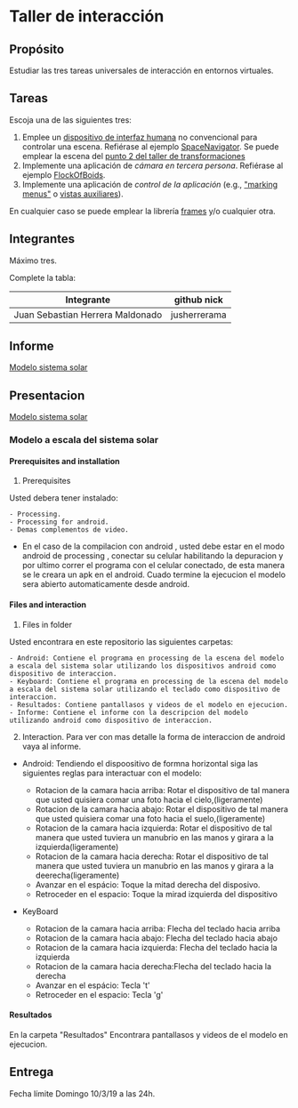 # Taller de interacción

## Propósito

Estudiar las tres tareas universales de interacción en entornos virtuales.

## Tareas

Escoja una de las siguientes tres:

1. Emplee un [dispositivo de interfaz humana](https://en.wikipedia.org/wiki/Human_interface_device) no convencional para controlar una escena. Refiérase al ejemplo [SpaceNavigator](https://github.com/VisualComputing/frames/tree/master/examples/basics/SpaceNavigator). Se puede emplear la escena del [punto 2 del taller de transformaciones](https://github.com/VisualComputing/Transformations_ws)
2. Implemente una aplicación de _cámara en tercera persona_. Refiérase al ejemplo [FlockOfBoids](https://github.com/VisualComputing/frames/tree/master/examples/demos/FlockOfBoids).
3. Implemente una aplicación de _control de la aplicación_ (e.g., ["marking menus"](https://www.youtube.com/watch?v=twR_yxuHw24) o [vistas auxiliares](https://www.youtube.com/watch?v=Kr6-_NT_olo&feature=youtu.be&t=214)).

En cualquier caso se puede emplear la librería [frames](https://github.com/VisualComputing/frames) y/o cualquier otra.

## Integrantes

Máximo tres.

Complete la tabla:

| Integrante | github nick |
|------------|-------------|
|     Juan Sebastian Herrera Maldonado       |       jusherrerama      |


## Informe

[Modelo sistema solar](https://github.com/jusherrerama/VisualComputing/blob/master/interaction_ws/Informe/Modelo%20sistema%20solar.pdf)

## Presentacion
[Modelo sistema solar](https://github.com/jusherrerama/VisualComputing/blob/master/interaction_ws/Presentacion/Sistema%20solar%20PROCESSING.pdf)

### Modelo a escala del sistema solar


#### Prerequisites and installation
1. Prerequisites

Usted debera tener instalado:

	- Processing.  
	- Processing for android.
	- Demas complementos de video.
  - En el caso de la compilacion con android , usted debe estar en el modo android de processing , conectar su celular habilitando la depuracion y por ultimo correr el programa con el celular conectado, de esta manera se le creara un apk en el android. Cuado termine la ejecucion el modelo sera abierto automaticamente desde android.
	
#### Files and interaction
1. Files in folder


Usted encontrara en este repositorio las siguientes carpetas:  

	- Android: Contiene el programa en processing de la escena del modelo a escala del sistema solar utilizando los dispositivos android como dispositivo de interaccion.  
	- Keyboard: Contiene el programa en processing de la escena del modelo a escala del sistema solar utilizando el teclado como dispositivo de interaccion.  
	- Resultados: Contiene pantallasos y videos de el modelo en ejecucion.
	- Informe: Contiene el informe con la descripcion del modelo utilizando android como dispositivo de interaccion.
  
2. Interaction.
Para ver con mas detalle la forma de interaccion de android vaya al informe.

 - Android: Tendiendo el dispoositivo de formna horizontal siga las siguientes reglas para interactuar con el modelo:
  
  	- Rotacion de la camara hacia arriba: Rotar el dispositivo de tal manera que usted quisiera comar una foto hacia el cielo,(ligeramente)
  	- Rotacion de la camara hacia abajo: Rotar el dispositivo de tal manera que usted quisiera comar una foto hacia el suelo,(ligeramente)
  	- Rotacion de la camara hacia izquierda:  Rotar el dispositivo de tal manera que usted  tuviera un manubrio en las manos y girara a la izquierda(ligeramente)
  	- Rotacion de la camara hacia derecha: Rotar el dispositivo de tal manera que usted  tuviera un manubrio en las manos y girara a la deerecha(ligeramente)
  	- Avanzar en el espácio: Toque la mitad derecha del disposivo.
  	- Retroceder en el espacio: Toque la mirad izquierda del dispositivo
	
  - KeyBoard
  
  	- Rotacion de la camara hacia arriba:  Flecha del teclado hacia arriba
  	- Rotacion de la camara hacia abajo:  Flecha del teclado hacia abajo
  	- Rotacion de la camara hacia izquierda: Flecha del teclado hacia la izquierda
  	- Rotacion de la camara hacia derecha:Flecha del teclado hacia la derecha
  	- Avanzar en el espácio: Tecla 't'
  	- Retroceder en el espacio: Tecla 'g'



 #### Resultados
 En la carpeta "Resultados" Encontrara pantallasos y videos de el modelo en ejecucion.
  


## Entrega

Fecha límite Domingo 10/3/19 a las 24h.
